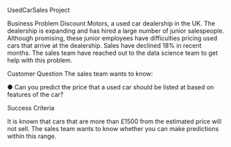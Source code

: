 UsedCarSales Project

Business Problem
Discount Motors, a used car dealership in the UK. The dealership is expanding and has hired a large number of junior salespeople. Although promising, these junior employees have difficulties pricing used cars that arrive at the dealership. Sales have declined 18% in recent months. The sales team have reached out to the data science team to get help with this problem.

Customer Question
The sales team wants to know:

● Can you predict the price that a used car should be listed at based on features of the car?

Success Criteria

It is known that cars that are more than £1500 from the estimated price will not sell. The sales team wants to know whether you can make predictions within this range.
